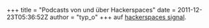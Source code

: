 +++
title = "Podcasts von und über Hackerspaces"
date = 2011-12-23T05:36:52Z
author = "typ_o"
+++
auf [hackerspaces signal](http://signal.hackerspaces.org/).
